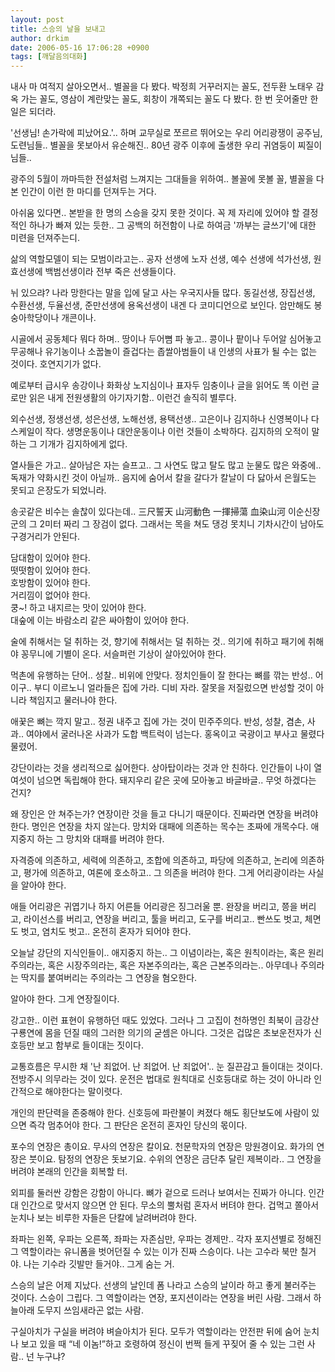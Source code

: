 ```yaml
---
layout: post
title: 스승의 날을 보내고
author: drkim
date: 2006-05-16 17:06:28 +0900
tags: [깨달음의대화]
---
```

  
내사 마 여적지 살아오면서.. 별꼴을 다 봤다. 박정희 거꾸러지는 꼴도, 전두환 노태우 감옥 가는 꼴도, 영삼이 계란맞는 꼴도, 회창이 개쪽되는 꼴도 다 봤다. 한 번 웃어줄만 한 일은 되더라. 

'선생님! 손가락에 피났어요.'.. 하며 교무실로 쪼르르 뛰어오는 우리 어리광쟁이 공주님, 도련님들.. 별꼴을 못보아서 유순해진.. 80년 광주 이후에 출생한 우리 귀염둥이 찌질이님들.. 

광주의 5월이 까마득한 전설처럼 느껴지는 그대들을 위하여.. 볼꼴에 못볼 꼴, 별꼴을 다 본 인간이 이런 한 마디를 던져두는 거다. 

아쉬움 있다면.. 본받을 한 명의 스승을 갖지 못한 것이다. 꼭 제 자리에 있어야 할 결정적인 하나가 빠져 있는 듯한.. 그 공백의 허전함이 나로 하여금 '까부는 글쓰기'에 대한 미련을 던져주는디.

삶의 역할모델이 되는 모범이라고는.. 공자 선생에 노자 선생, 예수 선생에 석가선생, 원효선생에 백범선생이라 전부 죽은 선생들이다. 

뉘 있으랴? 나라 망한다는 말을 입에 달고 사는 우국지사들 많다. 동길선생, 장집선생, 수환선생, 두율선생, 준만선생에 용옥선생이 내겐 다 코미디언으로 보인다. 암만해도 봉숭아학당이나 개콘이나.

시골에서 공동체다 뭐다 하며.. 땅이나 두어뼘 파 놓고.. 콩이나 팥이나 두어알 심어놓고 무공해나 유기농이나 소꿉놀이 즐겁다는 좁쌀아범들이 내 인생의 사표가 될 수는 없는 것이다. 호연지기가 없다. 

예로부터 급시우 송강이나 화화상 노지심이나 표자두 임충이나 글을 읽어도 똑 이런 글로만 읽은 내게 전원생활의 아기자기함.. 이런건 솔직히 별루다. 

외수선생, 정생선생, 성은선생, 노해선생, 용택선생.. 고은이나 김지하나 신영복이나 다 스케일이 작다. 생명운동이나 대안운동이나 이런 것들이 소박하다. 김지하의 오적이 말하는 그 기개가 김지하에게 없다. 

열사들은 가고.. 살아남은 자는 슬프고.. 그 사연도 많고 탈도 많고 눈물도 많은 와중에.. 독재가 약화시킨 것이 아닐까.. 음지에 숨어서 칼을 갈다가 칼날이 다 닳아서 은월도는 못되고 은장도가 되었니라. 

송곳같은 비수는 솔찮이 있다는데.. 三尺誓天 山河動色 一揮掃蕩 血染山河 이순신장군의 그 2미터 짜리 그 장검이 없다. 그래서는 목을 쳐도 댕겅 못치니 기차시간이 남아도 구경거리가 안된다. 

담대함이 있어야 한다.  
떳떳함이 있어야 한다.   
호방함이 있어야 한다.   
거리낌이 없어야 한다.   
쿵~! 하고 내지르는 맛이 있어야 한다.   
대숲에 이는 바람소리 같은 싸아함이 있어야 한다. 

술에 취해서는 덜 취하는 것, 향기에 취해서는 덜 취하는 것.. 의기에 취하고 패기에 취해야 꽁무니에 기별이 온다. 서슬퍼런 기상이 살아있어야 한다. 

먹촌에 유행하는 단어.. 성찰.. 비위에 안맞다. 정치인들이 잘 한다는 뼈를 깎는 반성.. 어이구.. 부디 이르노니 얼라들은 집에 가라. 디비 자라. 잘못을 저질렀으면 반성할 것이 아니라 책임지고 물러나야 한다. 

애꿎은 뼈는 깍지 말고.. 정권 내주고 집에 가는 것이 민주주의다. 반성, 성찰, 겸손, 사과.. 여야에서 굴러나온 사과가 도합 백트럭이 넘는다. 홍옥이고 국광이고 부사고 물렸다 물렸어. 

강단이라는 것을 생리적으로 싫어한다. 상아탑이라는 것과 안 친하다. 인간들이 나이 열여섯이 넘으면 독립해야 한다. 돼지우리 같은 곳에 모아놓고 바글바글.. 무엇 하겠다는 건지?

왜 장인은 안 쳐주는가? 연장이란 것을 들고 다니기 때문이다. 진짜라면 연장을 버려야 한다. 명인은 연장을 차지 않는다. 망치와 대패에 의존하는 목수는 초짜에 개목수다. 애지중지 하는 그 망치와 대패를 버려야 한다. 

자격증에 의존하고, 세력에 의존하고, 조합에 의존하고, 파당에 의존하고, 논리에 의존하고, 평가에 의존하고, 여론에 호소하고.. 그 의존을 버려야 한다. 그게 어리광이라는 사실을 알아야 한다. 

애들 어리광은 귀엽기나 하지 어른들 어리광은 징그러울 뿐. 완장을 버리고, 쯩을 버리고, 라이선스를 버리고, 연장을 버리고, 툴을 버리고, 도구를 버리고.. 빤쓰도 벗고, 체면도 벗고, 염치도 벗고.. 온전히 혼자가 되어야 한다. 

오늘날 강단의 지식인들이.. 애지중지 하는.. 그 이념이라는, 혹은 원칙이라는, 혹은 원리주의라는, 혹은 시장주의라는, 혹은 자본주의라는, 혹은 근본주의라는.. 아무데나 주의라는 딱지를 붙여버리는 주의라는 그 연장을 혐오한다. 

알아야 한다. 그게 연장질이다. 

강고한.. 이런 표현이 유행하던 때도 있었다. 그러나 그 고집이 천하명인 최북이 금강산 구룡연에 몸을 던질 때의 그러한 의기의 굳셈은 아니다. 그것은 겁많은 초보운전자가 신호등만 보고 함부로 들이대는 짓이다.

교통흐름은 무시한 채 '난 죄없어. 난 죄없어. 난 죄없어'.. 눈 질끈감고 들이대는 것이다. 전방주시 의무라는 것이 있다. 운전은 법대로 원칙대로 신호등대로 하는 것이 아니라 인간적으로 해야한다는 말이렷다. 

개인의 판단력을 존중해야 한다. 신호등에 파란불이 켜졌다 해도 횡단보도에 사람이 있으면 즉각 멈추어야 한다. 그 판단은 온전히 혼자인 당신의 몫이다. 

포수의 연장은 총이요. 무사의 연장은 칼이요. 천문학자의 연장은 망원경이요. 화가의 연장은 붓이요. 탐정의 연장은 돗보기요. 수위의 연장은 금단추 달린 제복이라.. 그 연장을 버려야 본래의 인간을 회복할 터. 

외피를 둘러싼 강함은 강함이 아니다. 뼈가 겉으로 드러나 보여서는 진짜가 아니다. 인간 대 인간으로 맞서지 않으면 안 된다. 무소의 뿔처럼 혼자서 버텨야 한다. 겁먹고 쫄아서 눈치나 보는 비루한 자들은 단칼에 날려버려야 한다. 

좌파는 왼쪽, 우파는 오른쪽, 좌파는 자존심만, 우파는 경제만.. 각자 포지션별로 정해진 그 역할이라는 유니폼을 벗어던질 수 있는 이가 진짜 스승이다. 나는 고수라 북만 칠거야. 나는 기수라 깃발만 들거야.. 그게 숨는 거. 

스승의 날은 어제 지났다. 선생의 날인데 폼 나라고 스승의 날이라 하고 좋게 불러주는 것이다. 스승이 그립다. 그 역할이라는 연장, 포지션이라는 연장을 버린 사람. 그래서 하늘아래 도무지 쓰임새라곤 없는 사람. 

구실아치가 구실을 버려야 벼슬아치가 된다. 모두가 역할이라는 안전판 뒤에 숨어 눈치나 보고 있을 때 “네 이놈!”하고 호령하여 정신이 번쩍 들게 꾸짖어 줄 수 있는 그런 사람.. 넌 누구냐?